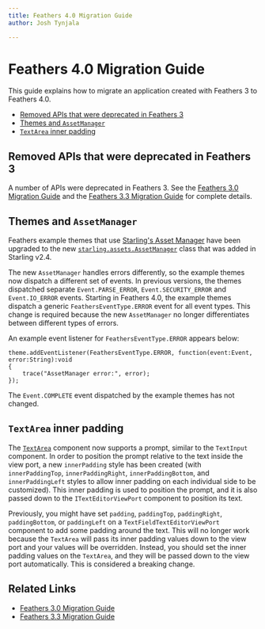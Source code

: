 ```yaml
---
title: Feathers 4.0 Migration Guide  
author: Josh Tynjala

---
```

# Feathers 4.0 Migration Guide

This guide explains how to migrate an application created with Feathers 3 to Feathers 4.0.

-   [Removed APIs that were deprecated in Feathers 3](#removed-apis-that-were-deprecated-in-feathers-3)
-   [Themes and `AssetManager`](#themes-and-assetmanager)
-   [`TextArea` inner padding](#textarea-inner-padding)

## Removed APIs that were deprecated in Feathers 3

A number of APIs were deprecated in Feathers 3. See the [Feathers 3.0 Migration Guide](migration-guide-3.0.html) and the [Feathers 3.3 Migration Guide](migration-guide-3.3.html) for complete details.

## Themes and `AssetManager`

Feathers example themes that use [Starling's Asset Manager](http://manual.starling-framework.org/en/#_asset_management) have been upgraded to the new [`starling.assets.AssetManager`](http://doc.starling-framework.org/current/starling/assets/AssetManager.html) class that was added in Starling v2.4.

The new `AssetManager` handles errors differently, so the example themes now dispatch a different set of events. In previous versions, the themes dispatched separate `Event.PARSE_ERROR`, `Event.SECURITY_ERROR` and `Event.IO_ERROR` events. Starting in Feathers 4.0, the example themes dispatch a generic `FeathersEventType.ERROR` event for all event types. This change is required because the new `AssetManager` no longer differentiates between different types of errors.

An example event listener for `FeathersEventType.ERROR` appears below:

``` code
theme.addEventListener(FeathersEventType.ERROR, function(event:Event, error:String):void
{
	trace("AssetManager error:", error);
});
```

The `Event.COMPLETE` event dispatched by the example themes has not changed.

## `TextArea` inner padding

The [`TextArea`](text-area.html) component now supports a prompt, similar to the `TextInput` component. In order to position the prompt relative to the text inside the view port, a new `innerPadding` style has been created (with `innerPaddingTop`, `innerPaddingRight`, `innerPaddingBottom`, and `innerPaddingLeft` styles to allow inner padding on each individual side to be customized). This inner padding is used to position the prompt, and it is also passed down to the `ITextEditorViewPort` component to position its text.

Previously, you might have set `padding`, `paddingTop`, `paddingRight`, `paddingBottom`, or `paddingLeft` on a `TextFieldTextEditorViewPort` component to add some padding around the text. This will no longer work because the `TextArea` will pass its inner padding values down to the view port and your values will be overridden. Instead, you should set the inner padding values on the `TextArea`, and they will be passed down to the view port automatically. This is considered a breaking change.

## Related Links

-   [Feathers 3.0 Migration Guide](migration-guide-3.0.html)
-   [Feathers 3.3 Migration Guide](migration-guide-3.3.html)
